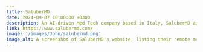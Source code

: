 ```yaml
---
title: SaluberMD
date: 2024-09-07 10:00:00 +0300
description: An AI-driven Med Tech company based in Italy, SaluberMD aims to revolutionize healthcare by leveraging artificial intelligence to enhance diagnostics and treatment outcomes.
link: https://www.salubermd.com/
image: '/images/John/salubermd.png'
image_alt: A screenshot of SaluberMD's website, listing their remote medical services with an image od a stethoscope around a phone. The phone shows a video call with a person in a white coat.
---
```

